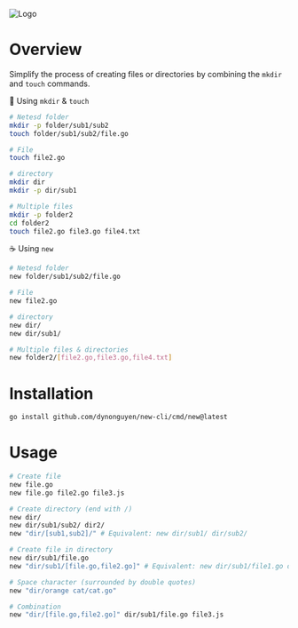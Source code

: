 ![Logo](https://lh3.googleusercontent.com/pw/AP1GczNLudN-Kcf1Sfd-gSOJD6DZZjiRDEiT129KD9kWeAWnsRVhyCP9yVa5HVEKzjWh2qdgIrfHweA421nOtt5pWMeUa1iqAj0rZtBJu26wNgqmrorerfFwAsHaPjGoE_ixHoZ1H308iQNRqUD21Jt6PqLq=w1440-h810-s-no-gm?authuser=0)

# Overview

Simplify the process of creating files or directories by combining the `mkdir` and `touch` commands.

🥹 Using `mkdir` & `touch`

```sh
# Netesd folder
mkdir -p folder/sub1/sub2
touch folder/sub1/sub2/file.go

# File
touch file2.go

# directory
mkdir dir
mkdir -p dir/sub1

# Multiple files
mkdir -p folder2
cd folder2
touch file2.go file3.go file4.txt
```

☕ Using `new`

```sh
# Netesd folder
new folder/sub1/sub2/file.go

# File
new file2.go

# directory
new dir/
new dir/sub1/

# Multiple files & directories
new folder2/[file2.go,file3.go,file4.txt]
```

# Installation

```sh
go install github.com/dynonguyen/new-cli/cmd/new@latest
```

# Usage

```sh
# Create file
new file.go
new file.go file2.go file3.js

# Create directory (end with /)
new dir/
new dir/sub1/sub2/ dir2/
new "dir/[sub1,sub2]/" # Equivalent: new dir/sub1/ dir/sub2/

# Create file in directory
new dir/sub1/file.go
new "dir/sub1/[file.go,file2.go]" # Equivalent: new dir/sub1/file1.go dir/sub2/file2.go

# Space character (surrounded by double quotes)
new "dir/orange cat/cat.go"

# Combination
new "dir/[file.go,file2.go]" dir/sub1/file.go file3.js
```

